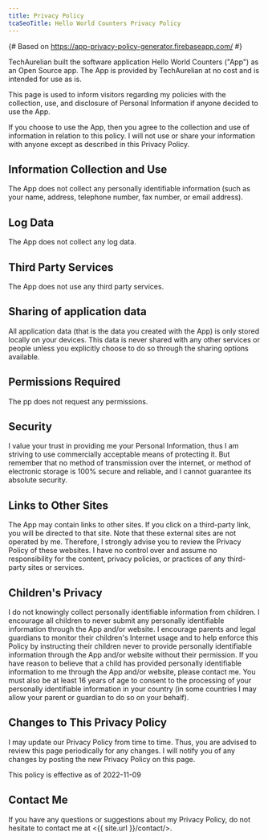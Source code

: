 ```yaml
---
title: Privacy Policy
tcaSeoTitle: Hello World Counters Privacy Policy
---
```


{# Based on https://app-privacy-policy-generator.firebaseapp.com/ #}

TechAurelian built the software application Hello World Counters ("App") as an Open Source app. The App is provided by TechAurelian at no cost and is intended for use as is.

This page is used to inform visitors regarding my policies with the collection, use, and disclosure of Personal Information if anyone decided to use the App.

If you choose to use the App, then you agree to the collection and use of information in relation to this policy. I will not use or share your information with anyone except as described in this Privacy Policy.

## Information Collection and Use

The App does not collect any personally identifiable information (such as your name, address, telephone number, fax number, or email address).

## Log Data

The App does not collect any log data.

## Third Party Services

The App does not use any third party services.

## Sharing of application data

All application data (that is the data you created with the App) is only stored locally on your devices. This data is never shared with any other services or people unless you explicitly choose to do so through the sharing options available.

## Permissions Required

The pp does not request any permissions.

## Security

I value your trust in providing me your Personal Information, thus I am striving to use commercially acceptable means of protecting it. But remember that no method of transmission over the internet, or method of electronic storage is 100% secure and reliable, and I cannot guarantee its absolute security.

## Links to Other Sites

The App may contain links to other sites. If you click on a third-party link, you will be directed to that site. Note that these external sites are not operated by me. Therefore, I strongly advise you to review the Privacy Policy of these websites. I have no control over and assume no responsibility for the content, privacy policies, or practices of any third-party sites or services.

## Children's Privacy

I do not knowingly collect personally identifiable information from children. I encourage all children to never submit any personally identifiable information through the App and/or website. I encourage parents and legal guardians to monitor their children's Internet usage and to help enforce this Policy by instructing their children never to provide personally identifiable information through the App and/or website without their permission. If you have reason to believe that a child has provided personally identifiable information to me through the App and/or website, please contact me. You must also be at least 16 years of age to consent to the processing of your personally identifiable information in your country (in some countries I may allow your parent or guardian to do so on your behalf).

## Changes to This Privacy Policy

I may update our Privacy Policy from time to time. Thus, you are advised to review this page periodically for any changes. I will notify you of any changes by posting the new Privacy Policy on this page.

This policy is effective as of 2022-11-09

## Contact Me

If you have any questions or suggestions about my Privacy Policy, do not hesitate to contact me at <{{ site.url }}/contact/>.

